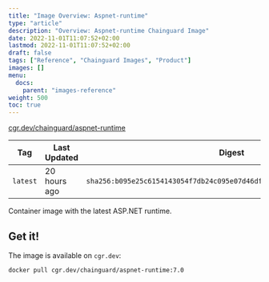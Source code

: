 ```yaml
---
title: "Image Overview: Aspnet-runtime"
type: "article"
description: "Overview: Aspnet-runtime Chainguard Image"
date: 2022-11-01T11:07:52+02:00
lastmod: 2022-11-01T11:07:52+02:00
draft: false
tags: ["Reference", "Chainguard Images", "Product"]
images: []
menu:
  docs:
    parent: "images-reference"
weight: 500
toc: true
---
```


[cgr.dev/chainguard/aspnet-runtime](https://github.com/chainguard-images/images/tree/main/images/aspnet-runtime)

| Tag      | Last Updated | Digest                                                                    |
|----------|--------------|---------------------------------------------------------------------------|
| `latest` | 20 hours ago | `sha256:b095e25c6154143054f7db24c095e07d46df5eee565253d3166d31551376a470` |



Container image with the latest ASP.NET runtime.

## Get it!

The image is available on `cgr.dev`:

    docker pull cgr.dev/chainguard/aspnet-runtime:7.0
